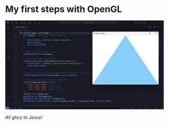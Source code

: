 # My first steps with OpenGL
<img src="./images/image.png" alt="Beautiful Triangle">

<i>All glory to Jesus!</i>